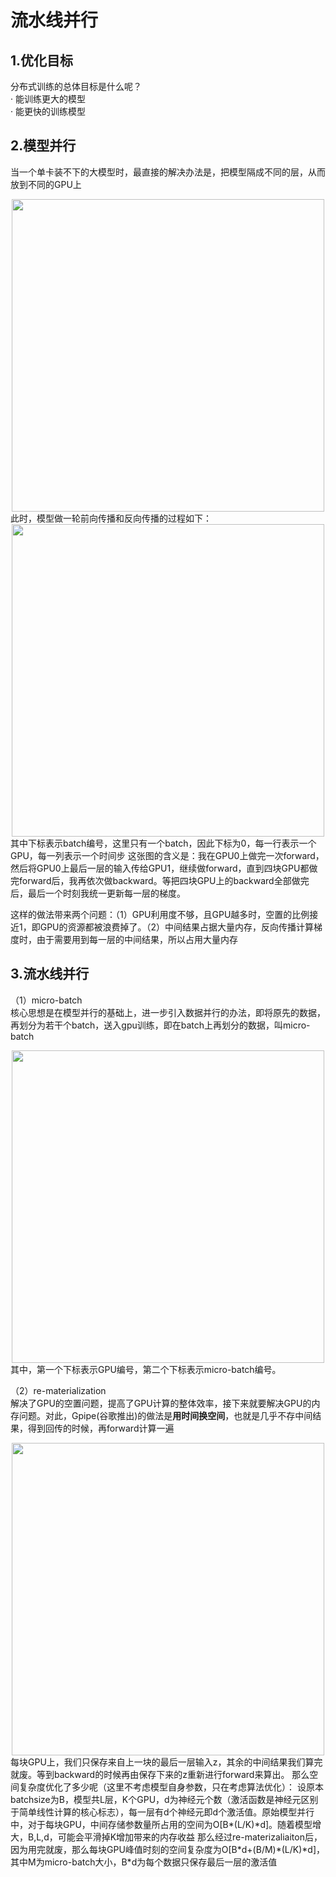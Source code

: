 # 流水线并行  
## 1.优化目标  
分布式训练的总体目标是什么呢？  
· 能训练更大的模型  
· 能更快的训练模型  
## 2.模型并行
当一个单卡装不下的大模型时，最直接的解决办法是，把模型隔成不同的层，从而放到不同的GPU上  
<div align=center>
  <img src="https://github.com/user-attachments/assets/0d696de0-9f84-4e6f-b5b6-02c8ba256063" width="500" />
</div>
此时，模型做一轮前向传播和反向传播的过程如下：
<div align=center>
  <img src="https://github.com/user-attachments/assets/ddf671e1-6642-46a1-bbf3-e41943466b3d" width="500" />
</div>
其中下标表示batch编号，这里只有一个batch，因此下标为0，每一行表示一个GPU，每一列表示一个时间步  
这张图的含义是：我在GPU0上做完一次forward，然后将GPU0上最后一层的输入传给GPU1，继续做forward，直到四块GPU都做完forward后，我再依次做backward。等把四块GPU上的backward全部做完后，最后一个时刻我统一更新每一层的梯度。  

  这样的做法带来两个问题：（1）GPU利用度不够，且GPU越多时，空置的比例接近1，即GPU的资源都被浪费掉了。（2）中间结果占据大量内存，反向传播计算梯度时，由于需要用到每一层的中间结果，所以占用大量内存  

## 3.流水线并行  
（1）micro-batch  
核心思想是在模型并行的基础上，进一步引入数据并行的办法，即将原先的数据，再划分为若干个batch，送入gpu训练，即在batch上再划分的数据，叫micro-batch
<div align=center>
  <img src="https://github.com/user-attachments/assets/b5f131bd-7c22-4cf6-9488-763d99d3e94b" width="500" />
</div>
其中，第一个下标表示GPU编号，第二个下标表示micro-batch编号。  
   
   （2）re-materialization  
   解决了GPU的空置问题，提高了GPU计算的整体效率，接下来就要解决GPU的内存问题。对此，Gpipe(谷歌推出)的做法是**用时间换空间**，也就是几乎不存中间结果，得到回传的时候，再forward计算一遍  
<div align=center>
  <img src="https://github.com/user-attachments/assets/f53457cd-059a-45de-bcab-3a708a398f3b" width="500" />
</div>  
每块GPU上，我们只保存来自上一块的最后一层输入z，其余的中间结果我们算完就废。等到backward的时候再由保存下来的z重新进行forward来算出。  
那么空间复杂度优化了多少呢（这里不考虑模型自身参数，只在考虑算法优化）：  
设原本batchsize为B，模型共L层，K个GPU，d为神经元个数（激活函数是神经元区别于简单线性计算的核心标志），每一层有d个神经元即d个激活值。原始模型并行中，对于每块GPU，中间存储参数量所占用的空间为O[B*(L/K)*d]。随着模型增大，B,L,d，可能会平滑掉K增加带来的内存收益  
那么经过re-materizaliaiton后，因为用完就废，那么每块GPU峰值时刻的空间复杂度为O[B*d+(B/M)*(L/K)*d]，其中M为micro-batch大小，B*d为每个数据只保存最后一层的激活值
